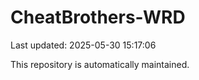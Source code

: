 # CheatBrothers-WRD

Last updated: 2025-05-30 15:17:06

This repository is automatically maintained.
